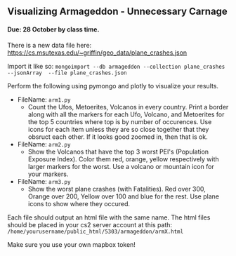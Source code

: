 ## Visualizing Armageddon - Unnecessary Carnage
#### Due: 28 October by class time.

There is a new data file here: https://cs.msutexas.edu/~griffin/geo_data/plane_crashes.json

Import it like so: `mongoimport --db armageddon --collection plane_crashes --jsonArray  --file plane_crashes.json`

Perform the following using pymongo and plotly to visualize your results.

- FileName: `arm1.py`
  - Count the Ufos, Metoerites, Volcanos in every country. Print a border along with all the markers for each Ufo, Volcano, and Metoerites for the top 5 countries where top is by number of occurences. Use icons for each item unless they are so close together that they obsruct each other. If it looks good zoomed in, then that is ok. 
- FileName: `arm2.py`
  - Show the Volcanos that have the top 3 worst PEI's (Population Exposure Index). Color them red, orange, yellow respectively with larger markers for the worst. Use a volcano or mountain icon for your markers. 
- FileName: `arm3.py` 
  - Show the worst plane crashes (with Fatalities). Red over 300, Orange over 200, Yellow over 100 and blue for the rest. Use plane icons to show where they occured. 

Each file should output an html file with the same name. The html files should be placed in your cs2 server account at this path: `/home/yourusername/public_html/5303/armageddon/armX.html`

Make sure you use your own mapbox token!

